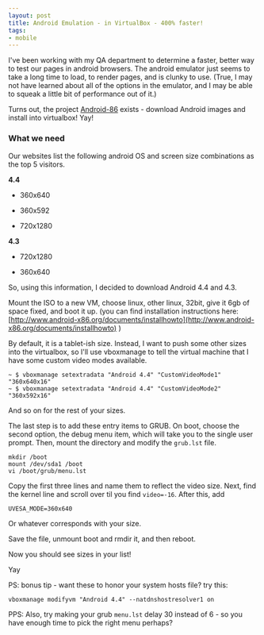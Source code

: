 ```yaml
---
layout: post
title: Android Emulation - in VirtualBox - 400% faster!
tags:
- mobile
---
```

I've been working with my QA department to determine a faster, better way to test our pages in android browsers.  The android emulator just seems to take a long time to load, to render pages, and is clunky to use.  (True, I may not have learned about all of the options in the emulator, and I may be able to squeak a little bit of performance out of it.)  

Turns out, the project [Android-86](http://www.android-x86.org) exists - download Android images and install into virtualbox!  Yay!

### What we need

Our websites list the following android OS and screen size combinations as the top 5 visitors.  

**4.4**

  * 360x640

  * 360x592

  * 720x1280

**4.3**

  * 720x1280

  * 360x640

So, using this information, I decided to download Android 4.4 and 4.3.

Mount the ISO to a new VM, choose linux, other linux, 32bit, give it 6gb of space fixed, and boot it up.  (you can find installation instructions here: [http://www.android-x86.org/documents/installhowto](http://www.android-x86.org/documents/installhowto) )

By default, it is a tablet-ish size.  Instead, I want to push some other sizes into the virtualbox, so I'll use vboxmanage to tell the virtual machine that I have some custom video modes available.
    
    ~ $ vboxmanage setextradata "Android 4.4" "CustomVideoMode1" "360x640x16"
    ~ $ vboxmanage setextradata "Android 4.4" "CustomVideoMode2" "360x592x16"
    
And so on for the rest of your sizes.

The last step is to add these entry items to GRUB.  On boot, choose the second option, the debug menu item, which will take you to the single user prompt.  Then, mount the directory and modify the `grub.lst` file.
    
    mkdir /boot
    mount /dev/sda1 /boot
    vi /boot/grub/menu.lst
    
Copy the first three lines and name them to reflect the video size.  Next, find the kernel line and scroll over til you find `video=-16`.  After this, add 

    UVESA_MODE=360x640 
    
Or whatever corresponds with your size.

Save the file, unmount boot and rmdir it, and then reboot.

Now you should see sizes in your list!

Yay

PS: bonus tip - want these to honor your system hosts file?  try this:

    vboxmanage modifyvm "Android 4.4" --natdnshostresolver1 on
    
PPS: Also, try making your grub `menu.lst` delay 30 instead of 6 - so you have enough time to pick the right menu perhaps?
